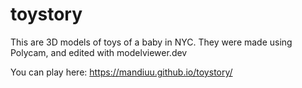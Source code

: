 # toystory

This are 3D models of toys of a baby in NYC.
They were made using Polycam, and edited with modelviewer.dev 

You can play here: https://mandiuu.github.io/toystory/